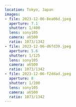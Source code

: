 ```yaml
---
location: Tokyo, Japan
images:
- file: 2023-12-06-8ea06d.jpeg
  aperture: 7.1
  shutter: 1/400
  lens: sony105
  camera: a6500
  ratio: 1073/1342
- file: 2023-12-06-d6fd39.jpeg
  aperture: 5.6
  shutter: 1/125
  lens: sony105
  camera: a6500
  ratio: 1073/1342
- file: 2023-12-06-f2ddad.jpeg
  aperture: 8
  shutter: 1/200
  lens: sony105
  camera: a6500
  ratio: 1073/1342
---
```


